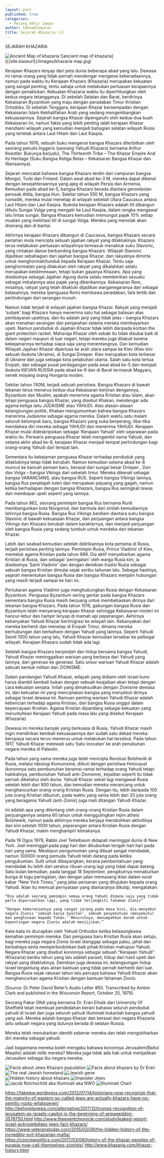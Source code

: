 ```yaml
---
layout: post
published: true
categories:
  - Perang Akhir Zaman
author: tehnoblequran
title: Sejarah Khazaria (i)
---
```

SEJARAH KHAZARIA

![Ancient Map of khazaria]({{site.baseurl}}/images/khazaria_.gif)
![ancient map of khazaria]({{site.baseurl}}/images/khazaria map.jpg)

Kerajaan Khazars lenyap dari peta dunia beberapa abad yang lalu. Dewasa ini ramai orang yang tidak pernah mendengar mengenai keberadaannya, namun pada waktu itu Kerajaan Khazars (Khazaria) merupakan kekuatan yang sangat penting, tentu sahaja untuk melakukan perluasan kerajaannya dengan penaklukan. Kekuatan Khazaria waktu itu diperhitungkan oleh kedua negara tetangganya. Di sebelah Selatan dan Barat, berdirinya Kekaisaran Byzantium yang maju dengan peradaban Timur Kristian Ortodoks.  Di sebelah Tenggara, kerajaan Khazar bersempadan dengan Kekaisaran Islam Kekhalifahan Arab yang sedang mengembangkan kekuasaannya. Sejarah bangsa Khazar dipengaruhi oleh kedua-dua buah Kekaisaran ini, namun fakta yang lebih penting ialah kerajaan Khazar mendiami wilayah yang kemudian menjadi bahagian selatan wilayah Rusia yang terletak antara Laut Hitam dan Laut Kaspia.

Pada tahun 1976, sebuah buku mengenai bangsa Khazars diterbitkan oleh seorang penulis Inggeris (seorang Yahudi Khazars) bernama Arthur Koestler. Bukunya berjudul, The Thirteenth Tribe – The Khazar Empire And Its Heritage (Suku Bangsa Ketiga Belas – Kekaisaran Bangsa Khazar dan Warisannya). 

Sejarah mencatat bahawa bangsa Khazars terdiri dari campuran bangsa Mongol, Turki dan Finland. Dalam awal abad ke-3 M, mereka dapat dikenal dengan kesejahteraannya yang ajeg di wilayah Persia dan Armenia. Kemudian pada abad ke-5, bangsa Khazars berada diantara gerombolan perosak Attila, bangsa Hun. Sekitar tahun 550 M, bangsa Khazars yang nomadik, mereka mulai menetap di wilayah sebelah Utara Caucasus antara Laut Hitam dan Laut Kaspia. Ibukota kerajaan Khazars adalah Itil dibangun dihulu Sungai Volga yang mengalir ke Laut Kaspia, dalam rangka mengawal lalu lintas sungai. Bangsa Khazars kemudian memungut pajak 10% setiap muatan yang melintasi Itil di sungai Volga. Mereka yang menolak akan diserang dan di bantai. 

Akhirnya kerajaan Khazars dibangun di Caucasus, bangsa Khazars secara perlahan mula mencipta sebuah jajahan rakyat yang ditaklukinya. Khazars terus melakukan perluasan wilayahnya termasuk menakluk suku Slavonic, yang cintakan damai berbanding bangsa Khazars. Wilayah Slavonic dijadikan sebahagian dari jajahan bangsa Khazar, dan rakyatnya diminta untuk menghormati/tunduk kepada Kerajaan Khazar. Tentu saja penghormatan yang dilakukan oleh rakyat yang dikalahkan selalu merupakan keistimewaan, tetapi bukan gayanya Khazars. Apa yang disebutnya sebagai Jajahan Agung dunia selalu memberikan sesuatu sebagai imbalannya atas pajak yang diberikannya. Kekaisaran Rom, misalnya, rakyat yang telah ditakluki dijadikan warganegaranya dan sebagai balasannya, mereka (penguasa Rom) membawa peradaban, tata tertib dan perlindungan dari serangan musuh.

Namun tidak terjadi di wilayah jajahan bangsa Khazar. Rakyat yang menjadi ‘subjek’ bagi Khazars hanya menerima satu hal sebagai balasan atas pembayaran upetinya, dan itu adalah janji yang tidak jelas – bangsa Khazars akan menahan serangan dan penjarahan selama mereka membayarkan upeti. Namun penduduk di Jajahan Khazar tidak lebih daripada korban the giant protection racket. Maharaja Khazar oleh sebab itu tidak disukai baik di dalam negeri maupun di luar negeri, tetapi mereka juga ditakuti karena kekejamannya terhadap siapa saja yang menentangnya. Dan kemudian Wilayah Jajahan Khazar diperluas ke arah utara sampai ke Kiev (Kiev kini sebuah ibukota Ukraine), di Sungai Dnieper. Kiev merupakan kota terbesar di Ukraine dan juga sebagai kota pelabuhan utama. Salah satu kota tertua Eropah, dan sebagai pusat perdagangan pada awal abad ke-5 dan menjadi ibukota KIEVAN RUSSIA pada abad ke-9 dan di Barat termasuk Magyars, nenek moyang orang Hongaria moden.

Sekitar tahun 740M, terjadi sebuah peristiwa. Bangsa Khazars di bawah tekanan terus menerus kedua-dua Kekaisaran berjiran dengannya, Byzantium dan Muslim, apakah menerima agama Kristian atau Islam, akan tetapi penguasa bangsa Khazar, yang disebut Khakan, mendengar ada agama ketiga iaitu JUDAISME atau YAHUDI. Atas alasan-alasan kelangsungan politik, Khakan mengumumkan bahwa bangsa Khazars menerima Judaisme sebagai agama mereka. Dalam waktu satu malam seluruh kelompok baru, bangsa Khazars yang suka berperang, tiba-tiba mendakwa diri mereka sebagai YAHUDI dan menerima YAHUDI. Kerajaan Khazar mulai dideskripsikan sebagai ‘Kerajaan Yahudi’ oleh sejarawan pada waktu itu. Perwaris penguasa Khazar telah mengambil nama Yahudi, dan selama akhir abad ke-9, kerajaan Khazar menjadi tempat perlindungan bagi orang-orang Yahudi dari tempat lain.

Sementara itu kekejaman penguasa Khazar terhadap penduduk yang ditaklukinya tetap tidak berubah. Namun kemudian selama abad ke-8 muncul ke kancah pemain baru, berasal dari sungai besar Dnieper , Don dan Volga – bangsa Vikings dari sebelah timur. Mereka dikenali sebagai bangsa VARANCIANS, atau bangsa RUS. Seperti bangsa Vikings lainnya, bangsa Rus penjelajah tulen dan merupakan pejuang yang gagah, namun ketika berhadapan dengan bangsa Khazars, bangsa Rus seringkali tewas dan membayar upeti seperti yang lainnya.

Pada tahun 862, seorang pemimpin bangsa Rus bernama Rurik membangunkan kota Novgorod, dan bermula dari sinilah kemudiannya lahirnya bangsa Rusia. Bangsa Rus Vikings berdiam diantara suku bangsa Slavonic di bawah kekuasaan Khazar, dan perjuangan antara bangsa Vikings dan Khazars berubah dalam karakternya, dan menjadi perjuangan oleh bangsa Rusia yang sedang tumbuh untuk merdeka dari tekanan Khazar.

Lebih dari seabad kemudian setelah didirikannya kota pertama di Rusia, terjadi peristiwa penting lainnya. Pemimpin Rusia, Prince Vladimir of Kiev, memeluk agama Kristian pada tahun 989. Dia aktif menyebarkan agama Kristian di Rusia, dan sebagai ‘peringatan’ oleh warga Rusia kini, ia disebutnya ‘Saint Vladimir’ dan dengan demikian tradisi Rusia sebagai sebuah bangsa Kristian dimulai sejak seribu tahunan lalu. Sebagai hasilnya, sejarah menentukan bangsa Rusia dan bangsa Khazars menjalin hubungan yang masih terjadi sampai ke hari ini.

Pertukaran agama Vladimir juga menghubungkan Rusia dengan Kekaisaran Byzantium. Penguasa Byzantium sering gentar pada bangsa Khazars sementara bangsa Rusia masih berjuang untuk membebaskan dirinya dari tekanan bangsa Khazars. Pada tahun 1016, gabungan bangsa Rusia dan Byzantium telah menyerang kerajaan Khazar sehingga Kekaisaran misteri ini hancur-lebur dan hampir lenyap di mamah api peperangan. Akhirnya kebanyakan Yahudi Khazar berimigrasi ke wilayah lain. Kebanyakan dari mereka berhenti dan menetap di Eropah Timur, dimana mereka berhubungan dan berkahwin dengan Yahudi yang lainnya. Seperti Yahudi Semit 1000 tahun yang lalu, Yahudi Khazar kemudian tersebar ke pelbagai wilayah. Kerajaan Khazars sudah tidak ada lagi.

Setelah bangsa Khazars berpindah dan hidup bersama bangsa Yahudi, Yahudi Khazar meninggalkan warisan yang berbeza dari Yahudi yang lainnya, dari generasi ke generasi. Satu unsur warisan Yahudi Khazar adalah sebuah bentuk militan dari ZIONISME.

Dalam pandangan Yahudi Khazar, wilayah yang didiami oleh Israel kuno harus diambil kembali bukan dengan sebuah keajaiban akan tetapi dengan cara kekuatan senjata. Inilah yang dimaksudkan dengan Zionisme dewasa ini, dan kekuatan ini yang menciptakan bangsa yang menyebut dirinya sebagai Israel dewasa ini. Ramuan penting warisan Yahudi Khazar adalah kebencian terhadap agama Kristian, dan bangsa Rusia unggul dalam kepercayaan Kristian. Agama Kristian dipandang sebagai kekuatan yang meruntuhkan Kerajaan Yahudi pada masa lalu yang disebut Kerajaan (Khazaria).

Dewasa ini mereka banyak yang berkuasa di Rusia, Yahudi Khazar masih ingin mendirikan kembali kekuasaannya dan sudah satu dekad mereka berupaya secara terus-menerus untuk melakukan hal tersebut. Pada tahun 1917, Yahudi Khazar melewati satu ‘batu loncatan’ ke arah penubuhan negara mereka di Palestin.

Pada tahun yang sama mereka juga telah mencipta Revolusi Bolshevik di Rusia, melalui ideologi Komunisme, diikuti dengan peristiwa Holocaust (kononnya satu pembunuhan beramai-ramai terhadap orang Yahudi tetapi hakikatnya, pembunuhan Yahudi anti-Zionisme), kejadian seperti itu tidak pernah diketahui oleh dunia. Yahudi Khazar sekali lagi mengawal Rusia setelah lebih dari 900 tahun, dan kemudian mereka merancang untuk menghancurkan orang-orang Kristian Rusia. Dengan itu, lebih daripada 100 juta orang Kristian dibunuh, pada waktu yang sama lebih dari 20 juta orang yang beragama Yahudi (anti-Zionis) juga mati ditangan Yahudi Khazar. 

Ini adalah apa yang ditentang oleh orang-orang Kristian Rusia dalam perjuangannya selama 60 tahun untuk menggulingkan rejim atheis Bolshewik, namun pada akhirnya mereka berjaya merobohkan aktivitinya dan kini setelah 1000 tahun, peperangan antara Kristian Rusia dengan Yahudi Khazar, makin menghampiri klimaksnya.

Pada 19 Ogos 1979, Rabbi Joel Teitelbaum didapati meninggal dunia di New York. Joel meninggal pada pagi hari dan dikuburkan tengah hari hari pada hari yang sama. Meskipun pengumuman yang dibuat sangat mendadak, namun 100000 orang pemuda Yahudi telah datang pada ketika pengubumian. Sulit untuk dibayangkan, kerana pemberitahuan yang mendadak itu lebih dari seratus ribuan orang lagi yang tidak dapat datang. Satu bulan kemudian, pada tanggal 18 September, pengikutnya menaburkan bunga di tugu peringatan, dan dengan jalan memasang iklan dalam surat kabar “New York Times,” yang jelas persanan yang ditujukan kepada orang Yahudi. Iklan itu memuat pernyataan yang diantaranya dikutip, mengatakan:

	“Dia adalah seorang pemimpin semua orang Yahudi dimana saja yang tidak perlu dipersoalkan lagi, yang tidak terjangkiti fahaman Zionis”

    “Dengan keberaniannya yang sangat jarang pada masa kini, dia menyebut negara Zionis ‘sebuah karya Syaitan’, sebuah penyekutuan (menyekutu) dan penghinaan kepada Tuhan.’ Menurutnya, menumpahkan darah untuk kepentingan negara Zionis adalah menjijikan.”

Kata-kata ini diucapkan oleh Yahudi Orthodox ketika belasungkawa kematian pemimpin mereka. Dan penguasa baru Kristian Rusia akan setuju, bagi mereka juga negara Zionis Israel dianggap sebagai palsu, jahat dan berbahaya serta memperbodohkan baik pihak Kristian mahupun Yahudi. Negara Khazar yang disebut kononnya sebagai sebuah “Kerajaan Yahudi” (Khazaria) beribu tahun yang lalu adalah parasit, hidup dari hasil upeti dari rakyat yang ditaklukinya. Demikian juga dewasa ini, kelangsungan hidup Israel tergantung atas aliran bantuan yang tidak pernah berhenti dari luar. Bangsa Rusia sejak ratusan tahun lalu percaya bahawa Yahudi Khazar akan menghancurkan agama Kristian dengan bantuan fahaman Zionis.

(Source: Dr Peter David Beter’s Audio Letter #50. Transcribed by Amber Clark and published in the Wisconsin Report, October 25, 1979).

Seorang Pakar DNA yang bernama Dr. Eran Elhaik dari University Of Sheffield telah membuat pendedahan berani bahawa seluruh penduduk yahudi di Israel dan juga seluruh yahudi illuminati bukanlah bangsa yahudi yang asli. Mereka adalah bangsa Khazar dan berasal dari negara Khazaria iaitu sebuah negara yang dulunya berada di selatan Russia.

Mereka telah menukarkan identiti sebenar mereka dan telah mengistiharkan diri mereka sebagai yahudi.

Jadi bagaimana mereka boleh mengaku bahawa kononnya Jerusalem(Baitul Maqdis) adalah milik mereka? Mereka juga tidak ada hak untuk menjadikan Jerusalem sebagai ibu negara mereka.   

![Facts about Jews Khazars population]({{site.baseurl}}/images/khazar1.jpg)
![Facts about khazars by Dr Eran]({{site.baseurl}}/images/khazars2.png)
![The real Jewish homeland]({{site.baseurl}}/images/khazars3.jpg)
![Jewish gene]({{site.baseurl}}/images/khazars4.jpg)
![Hidden history about khazars]({{site.baseurl}}/images/khazars5.png)
![Imposter Jews]({{site.baseurl}}/images/khazars6.png)
![Jacob Rotchschild aka Illuminati aka NWO]({{site.baseurl}}/images/jacobrothschild.jpg)
![Illuminati Chart]({{site.baseurl}}/images/illuminati.jpg)

https://fakejew.wordpress.com/2012/07/14/historians-now-recognize-that-the-majority-of-eastern-so-called-jews-are-actually-khazars-have-no-semitic-roots-whatsoever/
http://beforeitsnews.com/alternative/2017/12/trumps-recognition-of-jerusalem-as-israels-capitol-is-the-beginning-of-armageddon-3578750.html
http://www.theeventchronicle.com/study/leaked-report-israel-acknowledges-jews-fact-khazars/
https://www.veteranstoday.com/2015/03/08/the-hidden-history-of-the-incredibly-evil-khazarian-mafia/
https://concisepolitics.com/2017/03/06/history-of-the-khazar-peoples-of-eurasia-now-call-themselves-zionists/
http://www.khazaria.com/khazar-history.html
